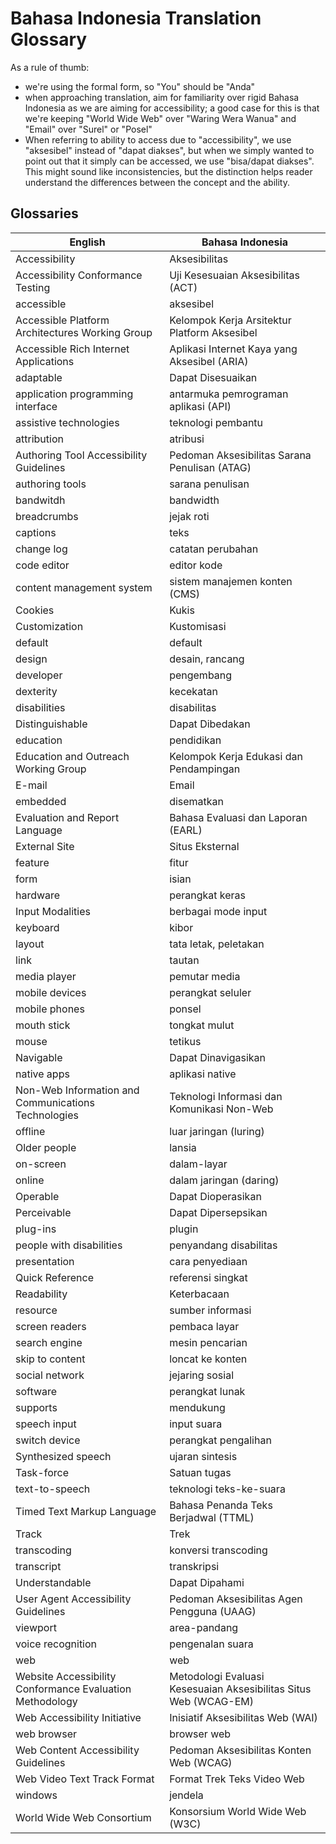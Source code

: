 # Bahasa Indonesia Translation Glossary

As a rule of thumb:

- we're using the formal form, so "You" should be "Anda"
- when approaching translation, aim for familiarity over rigid Bahasa Indonesia as we are aiming for accessibility; a good case for this is that we're keeping "World Wide Web" over "Waring Wera Wanua" and "Email" over "Surel" or "Posel"
- When referring to ability to access due to "accessibility", we use "aksesibel" instead of "dapat diakses", but when we simply wanted to point out that it simply can be accessed, we use "bisa/dapat diakses". This might sound like inconsistencies, but the distinction helps reader understand the differences between the concept and the ability.

## Glossaries

| English     | Bahasa Indonesia     |
| --------------------------------------- | ------------------------------------------------ |
| Accessibility    | Aksesibilitas      |
| Accessibility Conformance Testing  | Uji Kesesuaian Aksesibilitas (ACT)   |
| accessible    | aksesibel      |
| Accessible Platform Architectures Working Group | Kelompok Kerja Arsitektur Platform Aksesibel |
| Accessible Rich Internet Applications  | Aplikasi Internet Kaya yang Aksesibel (ARIA)  |
| adaptable    | Dapat Disesuaikan    |
| application programming interface | antarmuka pemrograman aplikasi (API)   |
| assistive technologies   | teknologi pembantu     |
| attribution    | atribusi      |
| Authoring Tool Accessibility Guidelines | Pedoman Aksesibilitas Sarana Penulisan (ATAG)  |
| authoring tools   | sarana penulisan     |
| bandwitdh    | bandwidth      |
| breadcrumbs    | jejak roti      |
| captions    | teks       |
| change log    | catatan perubahan     |
| code editor    | editor kode      |
| content management system  | sistem manajemen konten (CMS)    |
| Cookies    | Kukis       |
| Customization    | Kustomisasi      |
| default    | default      |
| design     | desain, rancang     |
| developer    | pengembang      |
| dexterity    | kecekatan      |
| disabilities    | disabilitas      |
| Distinguishable   | Dapat Dibedakan    |
| education    | pendidikan      |
| Education and Outreach Working Group | Kelompok Kerja Edukasi dan Pendampingan  |
| E-mail     | Email       |
| embedded    | disematkan     |
| Evaluation and Report Language   | Bahasa Evaluasi dan Laporan (EARL)   |
| External Site    | Situs Eksternal     |
| feature    | fitur       |
| form     | isian      |
| hardware    | perangkat keras     |
| Input Modalities   | berbagai mode input    |
| keyboard    | kibor      |
| layout     | tata letak, peletakan     |
| link     | tautan      |
| media player    | pemutar media      |
| mobile devices    | perangkat seluler     |
| mobile phones    | ponsel      |
| mouth stick    | tongkat mulut      |
| mouse     | tetikus     |
| Navigable    | Dapat Dinavigasikan    |
| native apps    | aplikasi native    |
| Non-Web Information and Communications Technologies | Teknologi Informasi dan Komunikasi Non-Web |
| offline    | luar jaringan (luring)    |
| Older people    | lansia      |
| on-screen    | dalam-layar     |
| online     | dalam jaringan (daring)    |
| Operable    | Dapat Dioperasikan     |
| Perceivable    | Dapat Dipersepsikan     |
| plug-ins    | plugin      |
| people with disabilities  | penyandang disabilitas    |
| presentation    | cara penyediaan    |
| Quick Reference    | referensi singkat     |
| Readability    | Keterbacaan     |
| resource    | sumber informasi     |
| screen readers    | pembaca layar      |
| search engine    | mesin pencarian     |
| skip to content   | loncat ke konten     |
| social network    | jejaring sosial     |
| software    | perangkat lunak     |
| supports    | mendukung      |
| speech input    | input suara      |
| switch device    | perangkat pengalihan    |
| Synthesized speech   | ujaran sintesis    |
| Task-force    | Satuan tugas     |
| text-to-speech    | teknologi teks-ke-suara    |
| Timed Text Markup Language  | Bahasa Penanda Teks Berjadwal (TTML)  |
| Track     | Trek       |
| transcoding    | konversi transcoding    |
| transcript    | transkripsi      |
| Understandable    | Dapat Dipahami     |
| User Agent Accessibility Guidelines | Pedoman Aksesibilitas Agen Pengguna (UAAG)  |
| viewport    | area-pandang     |
| voice recognition   | pengenalan suara    |
| web     | web       |
| Website Accessibility Conformance Evaluation Methodology | Metodologi Evaluasi Kesesuaian Aksesibilitas Situs Web (WCAG-EM) |
| Web Accessibility Initiative  | Inisiatif Aksesibilitas Web (WAI)   |
| web browser    | browser web      |
| Web Content Accessibility Guidelines | Pedoman Aksesibilitas Konten Web (WCAG)   |
| Web Video Text Track Format  | Format Trek Teks Video Web   |
| windows    | jendela     |
| World Wide Web Consortium  | Konsorsium World Wide Web (W3C)   |
